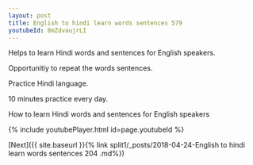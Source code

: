 ```yaml
---
layout: post
title: English to hindi learn words sentences 579 
youtubeId: 8mZdvaujrLI
---
```

 
 
Helps to learn Hindi words and sentences for English speakers.

Opportunitiy to repeat the words sentences. 

Practice Hindi language. 
 
10 minutes practice every day. 
 
How to learn Hindi words and sentences for English speakers 
 
{% include youtubePlayer.html id=page.youtubeId %}
 
 
[Next]({{ site.baseurl }}{% link  split1/_posts/2018-04-24-English to hindi learn words sentences 204 .md%})
 
